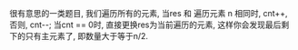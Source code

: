 很有意思的一类题目, 我们遍历所有的元素, 当res 和 遍历元素 n 相同时, cnt++, 否则, cnt--; 当cnt == 0时, 直接更换res为当前遍历的元素, 这样你会发现最后剩下的只有主元素了, 即数量大于等于n/2.
